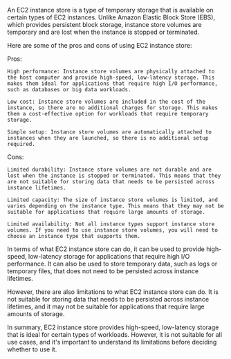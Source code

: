 An EC2 instance store is a type of temporary storage that is available on certain types of EC2 instances. Unlike Amazon Elastic Block Store (EBS), which provides persistent block storage, instance store volumes are temporary and are lost when the instance is stopped or terminated.

Here are some of the pros and cons of using EC2 instance store:

Pros:

    High performance: Instance store volumes are physically attached to the host computer and provide high-speed, low-latency storage. This makes them ideal for applications that require high I/O performance, such as databases or big data workloads.

    Low cost: Instance store volumes are included in the cost of the instance, so there are no additional charges for storage. This makes them a cost-effective option for workloads that require temporary storage.

    Simple setup: Instance store volumes are automatically attached to instances when they are launched, so there is no additional setup required.

Cons:

    Limited durability: Instance store volumes are not durable and are lost when the instance is stopped or terminated. This means that they are not suitable for storing data that needs to be persisted across instance lifetimes.

    Limited capacity: The size of instance store volumes is limited, and varies depending on the instance type. This means that they may not be suitable for applications that require large amounts of storage.

    Limited availability: Not all instance types support instance store volumes. If you need to use instance store volumes, you will need to choose an instance type that supports them.

In terms of what EC2 instance store can do, it can be used to provide high-speed, low-latency storage for applications that require high I/O performance. It can also be used to store temporary data, such as logs or temporary files, that does not need to be persisted across instance lifetimes.

However, there are also limitations to what EC2 instance store can do. It is not suitable for storing data that needs to be persisted across instance lifetimes, and it may not be suitable for applications that require large amounts of storage.

In summary, EC2 instance store provides high-speed, low-latency storage that is ideal for certain types of workloads. However, it is not suitable for all use cases, and it's important to understand its limitations before deciding whether to use it.

